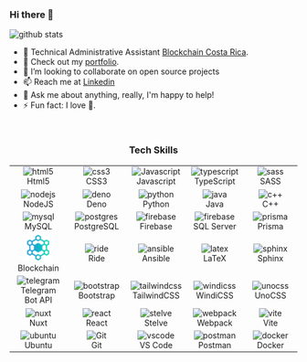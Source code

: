 ### Hi there 👋

![github stats](https://github-readme-stats.vercel.app/api?username=jourlez&show_icons=true&hide_border=true&count_private=true&include_all_commits=true&theme=solarized-dark)

- 🏢 Technical Administrative Assistant [Blockchain Costa Rica](https://blockchaincostarica.org/).
- 🔭 Check out my [portfolio](https://jourlez.github.io/).
- 👯 I’m looking to collaborate on open source projects
- 📫 Reach me at [Linkedin](https://www.linkedin.com/in/jourlez/)
- 💬 Ask me about anything, really, I'm happy to help!
- ⚡ Fun fact: I love 🍕.

<br>

<h3 align="center">Tech Skills</h3>
<table align="center">
  <tr>
    <td align="center" width="96">
      <img src="https://seeklogo.com/images/H/html5-without-wordmark-color-logo-14D252D878-seeklogo.com.png" width="48" height="48" alt="html5" />
      <br>Html5
    </td>
    <td align="center" width="96">
      <img src="https://upload.wikimedia.org/wikipedia/commons/thumb/6/62/CSS3_logo.svg/48px-CSS3_logo.svg.png" width="48" height="48" alt="css3" />
      <br>CSS3
    </td>
    <td align="center" width="96">
      <img src="https://upload.wikimedia.org/wikipedia/commons/thumb/9/99/Unofficial_JavaScript_logo_2.svg/1024px-Unofficial_JavaScript_logo_2.svg.png" width="48" height="48" alt="Javascript" />
      <br>Javascript
    </td>
    <td align="center" width="96">
      <img src="https://upload.wikimedia.org/wikipedia/commons/thumb/4/4c/Typescript_logo_2020.svg/1024px-Typescript_logo_2020.svg.png" width="48" height="48" alt="typescript" />
      <br>TypeScript
    </td>
    <td align="center" width="96">
      <img src="https://upload.wikimedia.org/wikipedia/commons/thumb/9/96/Sass_Logo_Color.svg/1280px-Sass_Logo_Color.svg.png" width="48" height="48" alt="sass" />
      <br>SASS
    </td>
  </tr>
  <tr>
    <td align="center" width="96">
      <img src="https://upload.wikimedia.org/wikipedia/commons/thumb/d/d9/Node.js_logo.svg/1920px-Node.js_logo.svg.png" height="48" alt="nodejs" />
      <br>NodeJS
    </td>
    <td align="center" width="96">
      <img src="https://upload.wikimedia.org/wikipedia/commons/thumb/8/84/Deno.svg/1024px-Deno.svg.png" height="48" alt="deno" />
      <br>Deno
    </td>
    <td align="center" width="96">
      <img src="https://upload.wikimedia.org/wikipedia/commons/thumb/c/c3/Python-logo-notext.svg/1200px-Python-logo-notext.svg.png" height="48" alt="python" />
      <br>Python
    </td>
    <td align="center" width="96">
      <img src="https://upload.wikimedia.org/wikipedia/id/thumb/2/2e/Java_Logo.svg/800px-Java_Logo.svg.png" height="48" alt="java" />
      <br>Java
    </td>
    <td align="center" width="96">
      <img src="https://upload.wikimedia.org/wikipedia/commons/thumb/1/18/ISO_C%2B%2B_Logo.svg/800px-ISO_C%2B%2B_Logo.svg.png" height="48" alt="c++" />
      <br>C++
    </td>
  </tr>
  <tr>
    <td align="center" width="96">
      <img src="https://www.vectorlogo.zone/logos/mysql/mysql-icon.svg" width="48" height="48" alt="mysql" />
      <br>MySQL
    </td>
    <td align="center" width="96">
      <img src="https://www.vectorlogo.zone/logos/postgresql/postgresql-icon.svg" width="48" height="48" alt="postgres" />
      <br>PostgreSQL
    </td>
    <td align="center" width="96">
      <img src="https://www.vectorlogo.zone/logos/firebase/firebase-icon.svg" width="48" height="48" alt="firebase" />
      <br>Firebase
    </td>
    <td align="center" width="96">
      <img src="https://seeklogo.com/images/M/microsoft-sql-server-logo-96AF49E2B3-seeklogo.com.png" width="48" height="48" alt="firebase" />
      <br>SQL Server
    </td>
    <td align="center" width="96">
      <img src="https://seeklogo.com/images/P/prisma-logo-3805665B69-seeklogo.com.png" height="48" alt="prisma" />
      <br>Prisma
    </td>
  </tr>
  <tr>
    <td align="center" width="96">
      <img src="https://raw.githubusercontent.com/jourlez/portfolio/main/static/images/skills/blockchain.svg" height="48" alt="blockchain" />
      <br>Blockchain
    </td>
    <td align="center" width="96">
      <img src="https://seeklogo.com/images/W/waves-waves-logo-415E88AD1A-seeklogo.com.png" height="48" alt="ride" />
      <br>Ride
    </td>
    <td align="center" width="96">
      <img src="https://seeklogo.com/images/A/ansible-logo-D062994CEE-seeklogo.com.png" height="48" alt="ansible" />
      <br>Ansible
    </td>
    <td align="center" width="96">
      <img src="https://seeklogo.com/images/L/Latex-logo-5EAE2E278A-seeklogo.com.png" height="48" alt="latex" />
      <br>LaTeX
    </td>
    <td align="center" width="96">
      <img src="https://seeklogo.com/images/E/eye-of-horus-cosmetics-logo-B718652589-seeklogo.com.png" height="48" alt="sphinx" />
      <br>Sphinx
    </td>
  </tr>
  <tr>
    <td align="center" width="96">
      <img src="https://seeklogo.com/images/T/telegram-logo-AD3D08A014-seeklogo.com.png" height="48" alt="telegram" />
      <br>Telegram Bot API
    </td>
    <td align="center" width="96">
      <img src="https://cdn.worldvectorlogo.com/logos/bootstrap-4.svg" height="48" alt="bootstrap" />
      <br>Bootstrap
    </td>
    <td align="center" width="96">
      <img src="https://www.vectorlogo.zone/logos/tailwindcss/tailwindcss-icon.svg" height="48" alt="tailwindcss" />
      <br>TailwindCSS
    </td>
    <td align="center" width="96">
      <img src="https://windicss.org/assets/logo.svg" height="48" alt="windicss" />
      <br>WindiCSS
    </td>
    <td align="center" width="96">
      <img src="https://raw.githubusercontent.com/unocss/unocss/main/playground/public/icon-gray.svg" height="48" alt="unocss" />
      <br>UnoCSS
    </td>
  </tr>
  <tr>
    <td align="center" width="96">
      <img src="https://www.vectorlogo.zone/logos/nuxtjs/nuxtjs-icon.svg" width="48" height="48" alt="nuxt" />
      <br>Nuxt
    </td>
    <td align="center" width="96">
      <img src="https://www.vectorlogo.zone/logos/reactjs/reactjs-icon.svg" width="48" height="48" alt="react" />
      <br>React
    </td>
    <td align="center" width="96">
      <img src="https://upload.wikimedia.org/wikipedia/commons/1/1b/Svelte_Logo.svg" width="48" height="48" alt="stelve" />
      <br>Stelve
    </td>
    <td align="center" width="96">
      <img src="https://www.vectorlogo.zone/logos/js_webpack/js_webpack-icon.svg" width="48" height="48" alt="webpack" />
      <br>Webpack
    </td>
    <td align="center" width="96">
      <img src="https://seeklogo.com/images/V/vite-logo-BFD4283991-seeklogo.com.png" width="48" height="48" alt="vite" />
      <br>Vite
    </td>
  </tr>
  <tr>
    <td align="center" width="96">
      <img src="https://seeklogo.com/images/U/ubuntu-logo-8FDEC6A07B-seeklogo.com.png" width="48" height="48" alt="ubuntu" />
      <br>Ubuntu
    </td>
    <td align="center" width="96">
      <img src="https://upload.wikimedia.org/wikipedia/commons/thumb/3/3f/Git_icon.svg/1200px-Git_icon.svg.png" width="48" height="48" alt="Git" />
      <br>Git
    </td>
    <td align="center" width="96">
      <img src="https://upload.wikimedia.org/wikipedia/commons/9/9a/Visual_Studio_Code_1.35_icon.svg" width="48" height="48" alt="vscode" />
      <br>VS Code
    </td>
    <td align="center" width="96">
      <img src="https://www.vectorlogo.zone/logos/getpostman/getpostman-icon.svg" width="48" height="48" alt="postman" />
      <br>Postman
    </td>
    <td align="center" width="96">
      <img src="https://www.vectorlogo.zone/logos/docker/docker-icon.svg" width="48" height="48" alt="docker" />
      <br>Docker
    </td>
  </tr>
</table>
